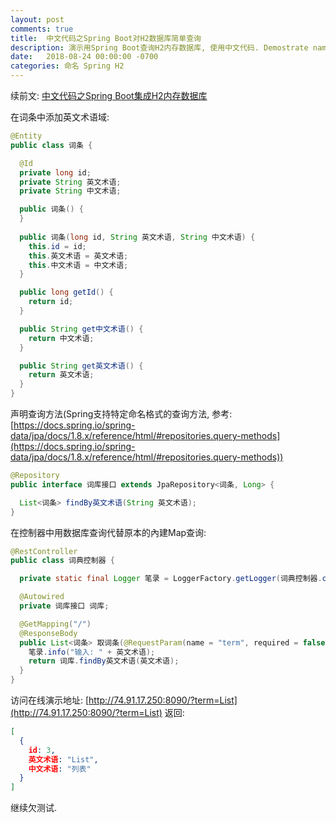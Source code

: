 ```yaml
---
layout: post
comments: true
title:  中文代码之Spring Boot对H2数据库简单查询
description: 演示用Spring Boot查询H2内存数据库, 使用中文代码. Demostrate naming in Chinese in query H2 in-memory database in a demo based on Spring Boot.
date:   2018-08-24 00:00:00 -0700
categories: 命名 Spring H2
---
```


续前文: [中文代码之Spring Boot集成H2内存数据库](http://zhuanlan.zhihu.com/p/42540265)

在词条中添加英文术语域:

```java
@Entity
public class 词条 {

  @Id
  private long id;
  private String 英文术语;
  private String 中文术语;

  public 词条() {
  }
  
  public 词条(long id, String 英文术语, String 中文术语) {
    this.id = id;
    this.英文术语 = 英文术语;
    this.中文术语 = 中文术语;
  }

  public long getId() {
    return id;
  }

  public String get中文术语() {
    return 中文术语;
  }

  public String get英文术语() {
    return 英文术语;
  }
}
```

声明查询方法(Spring支持特定命名格式的查询方法, 参考: [https://docs.spring.io/spring-data/jpa/docs/1.8.x/reference/html/#repositories.query-methods](https://docs.spring.io/spring-data/jpa/docs/1.8.x/reference/html/#repositories.query-methods))

```java
@Repository
public interface 词库接口 extends JpaRepository<词条, Long> {

  List<词条> findBy英文术语(String 英文术语);
}
```

在控制器中用数据库查询代替原本的內建Map查询:

```java
@RestController
public class 词典控制器 {

  private static final Logger 笔录 = LoggerFactory.getLogger(词典控制器.class);

  @Autowired
  private 词库接口 词库;

  @GetMapping("/")
  @ResponseBody
  public List<词条> 取词条(@RequestParam(name = "term", required = false, defaultValue = "") String 英文术语) {
    笔录.info("输入: " + 英文术语);
    return 词库.findBy英文术语(英文术语);
  }
}
```

访问在线演示地址: [http://74.91.17.250:8090/?term=List](http://74.91.17.250:8090/?term=List) 返回:

```json
[
  {
    id: 3,
    英文术语: "List",
    中文术语: "列表"
  }
]
```

继续欠测试.